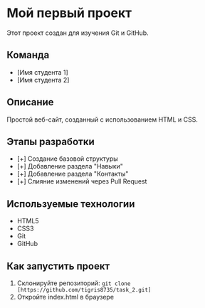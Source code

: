 # Мой первый проект

Этот проект создан для изучения Git и GitHub.

## Команда
- [Имя студента 1]
- [Имя студента 2]

## Описание
Простой веб-сайт, созданный с использованием HTML и CSS.

## Этапы разработки
- [+] Создание базовой структуры
- [+] Добавление раздела "Навыки"
- [+] Добавление раздела "Контакты"
- [+] Слияние изменений через Pull Request

## Используемые технологии
- HTML5
- CSS3
- Git
- GitHub

## Как запустить проект
1. Склонируйте репозиторий: `git clone [https://github.com/tigris8735/task_2.git]`
2. Откройте index.html в браузере